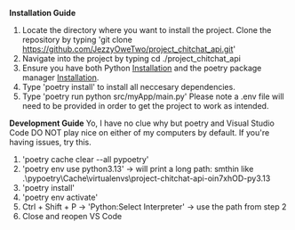 **Installation Guide**
1. Locate the directory where you want to install the project. Clone the repository by typing 'git clone https://github.com/JezzyOweTwo/project_chitchat_api.git'
3. Navigate into the project by typing cd ./project_chitchat_api
4. Ensure you have both Python [Installation](https://wiki.python.org/moin/BeginnersGuide/Download) and the poetry package manager [Installation](https://python-poetry.org/docs/#installing-with-pipx).
6. Type 'poetry install' to install all neccesary dependencies. 
7. Type 'poetry run python src/myApp/main.py'
Please note a .env file will need to be provided in order to get the project to work as intended.  

**Development Guide**
Yo, I have no clue why but poetry and Visual Studio Code DO NOT play nice on either of my computers by default. If you're having issues, try this.
1. 'poetry cache clear --all pypoetry'
2. 'poetry env use python3.13' -> will print a long path: smthin like .\pypoetry\Cache\virtualenvs\project-chitchat-api-oin7xhOD-py3.13
3. 'poetry install'
4. 'poetry env activate'
5. Ctrl + Shift + P -> 'Python:Select Interpreter' -> use the path from step 2
6. Close and reopen VS Code
